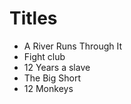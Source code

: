 # Titles 

- A River Runs Through It 
- Fight club
- 12 Years a slave 
- The Big Short 
- 12 Monkeys


